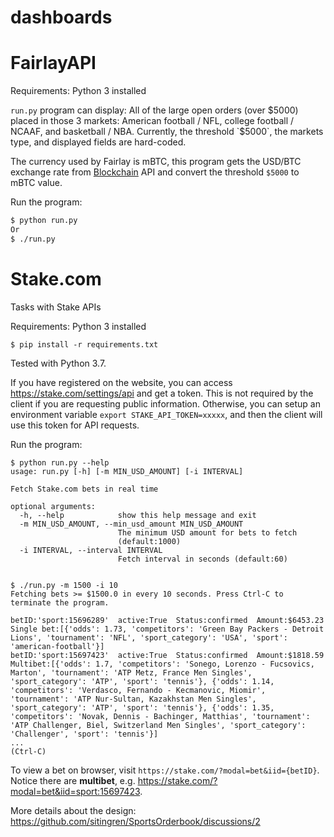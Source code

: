 # dashboards

# FairlayAPI
Requirements: Python 3 installed

`run.py` program can display: All of the large open orders (over $5000) placed in those 3 markets: American football / NFL, college football / NCAAF, and basketball / NBA. Currently, the threshold `$5000`, the markets type, and displayed fields are hard-coded.

The currency used by Fairlay is mBTC, this program gets the USD/BTC exchange rate from [Blockchain](https://www.blockchain.com/api/exchange_rates_api) API and convert the threshold `$5000` to mBTC value.

Run the program:
```bash
$ python run.py
Or
$ ./run.py
```
# Stake.com
Tasks with Stake APIs

Requirements: Python 3 installed
```
$ pip install -r requirements.txt
```
Tested with Python 3.7.

If you have registered on the website, you can access https://stake.com/settings/api and get a token. This is not required by the client if you are requesting public information. Otherwise, you can setup an environment variable `export STAKE_API_TOKEN=xxxxx`, and then the client will use this token for API requests.

Run the program:
```
$ python run.py --help
usage: run.py [-h] [-m MIN_USD_AMOUNT] [-i INTERVAL]

Fetch Stake.com bets in real time

optional arguments:
  -h, --help            show this help message and exit
  -m MIN_USD_AMOUNT, --min_usd_amount MIN_USD_AMOUNT
                        The minimum USD amount for bets to fetch
                        (default:1000)
  -i INTERVAL, --interval INTERVAL
                        Fetch interval in seconds (default:60)


$ ./run.py -m 1500 -i 10
Fetching bets >= $1500.0 in every 10 seconds. Press Ctrl-C to terminate the program.

betID:'sport:15696289'  active:True  Status:confirmed  Amount:$6453.23  Single bet:[{'odds': 1.73, 'competitors': 'Green Bay Packers - Detroit Lions', 'tournament': 'NFL', 'sport_category': 'USA', 'sport': 'american-football'}]
betID:'sport:15697423'  active:True  Status:confirmed  Amount:$1818.59  Multibet:[{'odds': 1.7, 'competitors': 'Sonego, Lorenzo - Fucsovics, Marton', 'tournament': 'ATP Metz, France Men Singles', 'sport_category': 'ATP', 'sport': 'tennis'}, {'odds': 1.14, 'competitors': 'Verdasco, Fernando - Kecmanovic, Miomir', 'tournament': 'ATP Nur-Sultan, Kazakhstan Men Singles', 'sport_category': 'ATP', 'sport': 'tennis'}, {'odds': 1.35, 'competitors': 'Novak, Dennis - Bachinger, Matthias', 'tournament': 'ATP Challenger, Biel, Switzerland Men Singles', 'sport_category': 'Challenger', 'sport': 'tennis'}]
...
(Ctrl-C)
```
To view a bet on browser, visit `https://stake.com/?modal=bet&iid={betID}`. Notice there are **multibet**, e.g. https://stake.com/?modal=bet&iid=sport:15697423.


More details about the design: https://github.com/sitingren/SportsOrderbook/discussions/2
